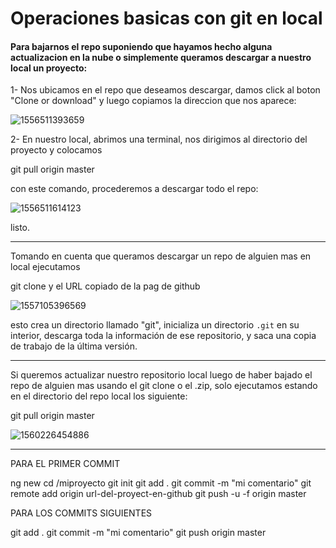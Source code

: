 # Operaciones basicas con git en local

#### Para bajarnos el repo suponiendo que hayamos hecho alguna actualizacion en la nube o simplemente queramos descargar a nuestro local un proyecto:

1- Nos ubicamos en el repo que deseamos descargar, damos click al boton "Clone or download" y luego copiamos la direccion que nos aparece:

![1556511393659](C:\Users\Gabi\AppData\Roaming\Typora\typora-user-images\1556511393659.png)

2- En nuestro local, abrimos una terminal, nos dirigimos al directorio del proyecto y colocamos 

git pull origin master

con este comando, procederemos a descargar todo el repo:

![1556511614123](C:\Users\Gabi\AppData\Roaming\Typora\typora-user-images\1556511614123.png)

listo.

---------------------------------

Tomando en cuenta que queramos descargar un repo de alguien mas en local ejecutamos

git clone y el URL copiado de la pag de github

![1557105396569](C:\Users\Gabi\AppData\Roaming\Typora\typora-user-images\1557105396569.png)

esto crea un directorio llamado "git", inicializa un directorio `.git` en su interior, descarga toda la información de ese repositorio, y saca una copia de trabajo de la última versión. 

------------------------------

Si queremos actualizar nuestro repositorio local luego de haber bajado el repo de alguien mas usando el git clone o el .zip, solo ejecutamos estando en el directorio del repo local los siguiente:

git pull origin master

![1560226454886](C:\Users\Gabi\AppData\Roaming\Typora\typora-user-images\1560226454886.png)

----------------------

PARA EL PRIMER COMMIT

ng new <miproyecto>
cd /miproyecto
git init
git add .
git commit -m "mi comentario"
git remote add origin url-del-proyect-en-github
git push -u -f origin master 



PARA LOS COMMITS SIGUIENTES

git add .
git commit -m "mi comentario"
git push origin master 